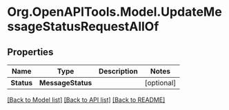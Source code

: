 
# Org.OpenAPITools.Model.UpdateMessageStatusRequestAllOf

## Properties

Name | Type | Description | Notes
------------ | ------------- | ------------- | -------------
**Status** | **MessageStatus** |  | [optional] 

[[Back to Model list]](../README.md#documentation-for-models)
[[Back to API list]](../README.md#documentation-for-api-endpoints)
[[Back to README]](../README.md)

